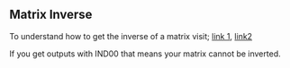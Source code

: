 ## Matrix Inverse

To understand how to get the inverse of a matrix visit; [link 1](https://www.mathsisfun.com/algebra/matrix-inverse.html), [link2](http://mathworld.wolfram.com/MatrixInverse.html)

If you get outputs with IND00 that means your matrix cannot be inverted.
